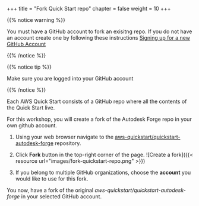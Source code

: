+++
title = "Fork Quick Start repo"
chapter = false
weight = 10
+++

{{% notice warning %}}
<p>
You must have a GitHub account to fork an exisitng repo. If you do not have an account create one by following these instructions <a href="https://help.github.com/articles/signing-up-for-a-new-github-account/" target="_blank">Signing up for a new GitHub Account</a>
</p>
{{% /notice %}}

{{% notice tip %}}
<p>
Make sure you are logged into your GitHub account
</p>
{{% /notice %}}

Each AWS Quick Start consists of a GitHub repo where all the contents of the Quick Start live.

For this workshop, you will create a fork of the Autodesk Forge repo in your own github account.

1. Using your web browser navigate to the [aws-quickstart/quickstart-autodesk-forge](https://github.com/aws-quickstart/quickstart-autodesk-forge) repository.

2. Click **Fork** button in the top-right corner of the page.
![Create a fork]({{< resource url="images/fork-quickstart-repo.png" >}})

3. If you belong to multiple GitHub organizations, choose the **account** you would like to use for this fork.

You now, have a fork of the original *aws-quickstart/quickstart-autodesk-forge* in your selected GitHub account.

